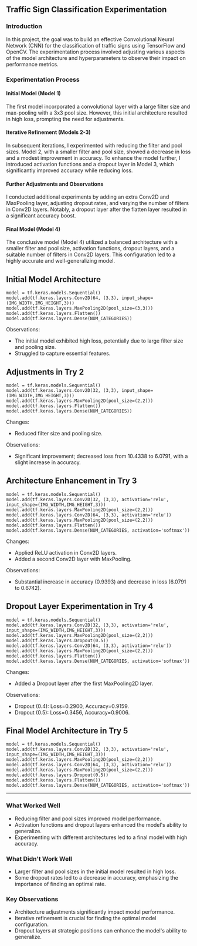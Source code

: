 Traffic Sign Classification Experimentation
-------------------------------------------

### Introduction

In this project, the goal was to build an effective Convolutional Neural Network (CNN) for the classification of traffic signs using TensorFlow and OpenCV. The experimentation process involved adjusting various aspects of the model architecture and hyperparameters to observe their impact on performance metrics.

### Experimentation Process

#### Initial Model (Model 1)

The first model incorporated a convolutional layer with a large filter size and max-pooling with a 3x3 pool size. However, this initial architecture resulted in high loss, prompting the need for adjustments.

#### Iterative Refinement (Models 2-3)

In subsequent iterations, I experimented with reducing the filter and pool sizes. Model 2, with a smaller filter and pool size, showed a decrease in loss and a modest improvement in accuracy. To enhance the model further, I introduced activation functions and a dropout layer in Model 3, which significantly improved accuracy while reducing loss.

#### Further Adjustments and Observations

I conducted additional experiments by adding an extra Conv2D and MaxPooling layer, adjusting dropout rates, and varying the number of filters in Conv2D layers. Notably, a dropout layer after the flatten layer resulted in a significant accuracy boost.

#### Final Model (Model 4)

The conclusive model (Model 4) utilized a balanced architecture with a smaller filter and pool size, activation functions, dropout layers, and a suitable number of filters in Conv2D layers. This configuration led to a highly accurate and well-generalizing model.

Initial Model Architecture
--------------------------

`model = tf.keras.models.Sequential()
model.add(tf.keras.layers.Conv2D(64, (3,3), input_shape=(IMG_WIDTH,IMG_HEIGHT,3)))
model.add(tf.keras.layers.MaxPooling2D(pool_size=(3,3)))
model.add(tf.keras.layers.Flatten())
model.add(tf.keras.layers.Dense(NUM_CATEGORIES))`

Observations:

-   The initial model exhibited high loss, potentially due to large filter size and pooling size.
-   Struggled to capture essential features.

Adjustments in Try 2
--------------------


`model = tf.keras.models.Sequential()
model.add(tf.keras.layers.Conv2D(32, (3,3), input_shape=(IMG_WIDTH,IMG_HEIGHT,3)))
model.add(tf.keras.layers.MaxPooling2D(pool_size=(2,2)))
model.add(tf.keras.layers.Flatten())
model.add(tf.keras.layers.Dense(NUM_CATEGORIES))`

Changes:

-   Reduced filter size and pooling size.

Observations:

-   Significant improvement; decreased loss from 10.4338 to 6.0791, with a slight increase in accuracy.

Architecture Enhancement in Try 3
---------------------------------


`model = tf.keras.models.Sequential()
model.add(tf.keras.layers.Conv2D(32, (3,3), activation='relu', input_shape=(IMG_WIDTH,IMG_HEIGHT,3)))
model.add(tf.keras.layers.MaxPooling2D(pool_size=(2,2)))
model.add(tf.keras.layers.Conv2D(64, (3,3), activation='relu'))
model.add(tf.keras.layers.MaxPooling2D(pool_size=(2,2)))
model.add(tf.keras.layers.Flatten())
model.add(tf.keras.layers.Dense(NUM_CATEGORIES, activation='softmax'))`

Changes:

-   Applied ReLU activation in Conv2D layers.
-   Added a second Conv2D layer with MaxPooling.

Observations:

-   Substantial increase in accuracy (0.9393) and decrease in loss (6.0791 to 0.6742).

Dropout Layer Experimentation in Try 4
--------------------------------------


`model = tf.keras.models.Sequential()
model.add(tf.keras.layers.Conv2D(32, (3,3), activation='relu', input_shape=(IMG_WIDTH,IMG_HEIGHT,3)))
model.add(tf.keras.layers.MaxPooling2D(pool_size=(2,2)))
model.add(tf.keras.layers.Dropout(0.5))
model.add(tf.keras.layers.Conv2D(64, (3,3), activation='relu'))
model.add(tf.keras.layers.MaxPooling2D(pool_size=(2,2)))
model.add(tf.keras.layers.Flatten())
model.add(tf.keras.layers.Dense(NUM_CATEGORIES, activation='softmax'))`

Changes:

-   Added a Dropout layer after the first MaxPooling2D layer.

Observations:

-   Dropout (0.4): Loss=0.2900, Accuracy=0.9159.
-   Dropout (0.5): Loss=0.3456, Accuracy=0.9006.

Final Model Architecture in Try 5
---------------------------------

`model = tf.keras.models.Sequential()
model.add(tf.keras.layers.Conv2D(32, (3,3), activation='relu', input_shape=(IMG_WIDTH,IMG_HEIGHT,3)))
model.add(tf.keras.layers.MaxPooling2D(pool_size=(2,2)))
model.add(tf.keras.layers.Conv2D(64, (3,3), activation='relu'))
model.add(tf.keras.layers.MaxPooling2D(pool_size=(2,2)))
model.add(tf.keras.layers.Dropout(0.5))
model.add(tf.keras.layers.Flatten())
model.add(tf.keras.layers.Dense(NUM_CATEGORIES, activation='softmax'))`

---

### What Worked Well

-   Reducing filter and pool sizes improved model performance.
-   Activation functions and dropout layers enhanced the model's ability to generalize.
-   Experimenting with different architectures led to a final model with high accuracy.

### What Didn't Work Well

-   Larger filter and pool sizes in the initial model resulted in high loss.
-   Some dropout rates led to a decrease in accuracy, emphasizing the importance of finding an optimal rate.

### Key Observations

-   Architecture adjustments significantly impact model performance.
-   Iterative refinement is crucial for finding the optimal model configuration.
-   Dropout layers at strategic positions can enhance the model's ability to generalize.
